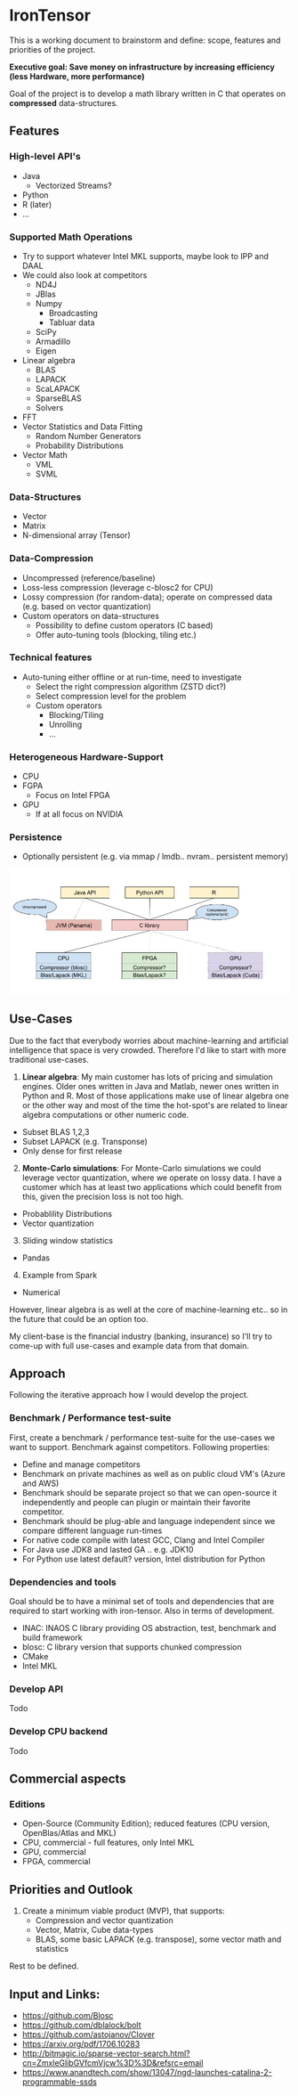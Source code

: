 # IronTensor

This is a working document to brainstorm and define: scope, features and priorities of the project.

**Executive goal: Save money on infrastructure by increasing efficiency (less Hardware, more performance)** 

Goal of the project is to develop a math library written in C that operates on **compressed** data-structures.

## Features

### High-level API's

* Java
	* Vectorized Streams?
* Python
* R (later)
* ...

### Supported Math Operations

* Try to support whatever Intel MKL supports, maybe look to IPP and DAAL
* We could also look at competitors
	* ND4J
	* JBlas
	* Numpy
	  * Broadcasting
	  * Tabluar data
	* SciPy
	* Armadillo
	* Eigen
* Linear algebra 
	* BLAS
	* LAPACK
	* ScaLAPACK
	* SparseBLAS
	* Solvers
* FFT
* Vector Statistics and Data Fitting
	* Random Number Generators
	* Probability Distributions
* Vector Math
	* VML
	* SVML

### Data-Structures

* Vector
* Matrix
* N-dimensional array (Tensor)

### Data-Compression

* Uncompressed (reference/baseline)
* Loss-less compression (leverage c-blosc2 for CPU)
* Lossy compression (for random-data); operate on compressed data (e.g. based on vector quantization)
* Custom operators on data-structures
	* Possibility to define custom operators (C based)
	* Offer auto-tuning tools (blocking, tiling etc.)

### Technical features

* Auto-tuning either offline or at run-time, need to investigate
	* Select the right compression algorithm (ZSTD dict?) 
	* Select compression level for the problem
	* Custom operators
		* Blocking/Tiling
		* Unrolling
		* ...

### Heterogeneous Hardware-Support

* CPU
* FGPA
	* Focus on Intel FPGA
* GPU
	* If at all focus on NVIDIA


### Persistence

* Optionally persistent (e.g. via mmap / lmdb.. nvram.. persistent memory)

![](irontensor_overview.jpg)

## Use-Cases

Due to the fact that everybody worries about machine-learning and artificial intelligence that space is very crowded. Therefore I'd like to start with more traditional use-cases.

1. **Linear algebra**: My main customer has lots of pricing and simulation engines. Older ones written in Java and Matlab, newer ones written in Python and R. Most of those applications make use of linear algebra one or the other way and most of the time the hot-spot's are related to linear algebra computations or other numeric code.
- Subset BLAS 1,2,3
- Subset LAPACK (e.g. Transponse)
- Only dense for first release

2. **Monte-Carlo simulations**: For Monte-Carlo simulations we could leverage vector quantization, where we operate on lossy data. I have a customer which has at least two applications which could benefit from this, given the precision loss is not too high.
- Probablility Distributions
- Vector quantization

3. Sliding window statistics 
- Pandas

4. Example from Spark
- Numerical 

However, linear algebra is as well at the core of machine-learning etc.. 
so in the future that could be an option too.

My client-base is the financial industry (banking, insurance) so I'll try to come-up with full use-cases and example data from that domain.

## Approach

Following the iterative approach how I would develop the project.

### Benchmark / Performance test-suite

First, create a benchmark / performance test-suite for the use-cases we want to support.
Benchmark against competitors. Following properties:

* Define and manage competitors
* Benchmark on private machines as well as on public cloud VM's (Azure and AWS) 
* Benchmark should be separate project so that we can open-source it independently and people can plugin or maintain their favorite competitor.
* Benchmark should be plug-able and language independent since we compare different language run-times
* For native code compile with latest GCC, Clang and Intel Compiler
* For Java use JDK8 and lasted GA .. e.g. JDK10
* For Python use latest default? version, Intel distribution for Python

### Dependencies and tools

Goal should be to have a minimal set of tools and dependencies that are required to start working with iron-tensor. Also in terms of development.

* INAC: INAOS C library providing OS abstraction, test, benchmark and build framework
* blosc: C library version that supports chunked compression
* CMake
* Intel MKL

### Develop API

Todo

### Develop CPU backend

Todo

## Commercial aspects

### Editions

* Open-Source (Community Edition); reduced features (CPU version, OpenBlas/Atlas and MKL)
* CPU, commercial - full features, only Intel MKL
* GPU, commercial
* FPGA, commercial

## Priorities and Outlook

1. Create a minimum viable product (MVP), that supports: 
	- Compression and vector quantization
	- Vector, Matrix, Cube data-types
	- BLAS, some basic LAPACK (e.g. transpose), some vector math and statistics


Rest to be defined.

## Input and Links:

* https://github.com/Blosc
* https://github.com/dblalock/bolt
* https://github.com/astojanov/Clover
* https://arxiv.org/pdf/1706.10283
* http://bitmagic.io/sparse-vector-search.html?cn=ZmxleGlibGVfcmVjcw%3D%3D&refsrc=email
* https://www.anandtech.com/show/13047/ngd-launches-catalina-2-programmable-ssds

